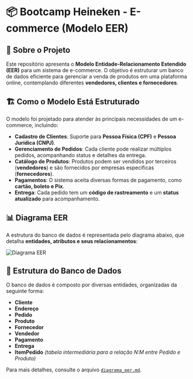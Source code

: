 # 📦 Bootcamp Heineken - E-commerce (Modelo EER)

## 📖 Sobre o Projeto  

Este repositório apresenta o **Modelo Entidade-Relacionamento Estendido (EER)** para um sistema de e-commerce. O objetivo é estruturar um banco de dados eficiente para gerenciar a venda de produtos em uma plataforma online, contemplando diferentes **vendedores, clientes e fornecedores**.  

## 🏗️ Como o Modelo Está Estruturado  

O modelo foi projetado para atender às principais necessidades de um e-commerce, incluindo:  

- **Cadastro de Clientes**: Suporte para **Pessoa Física (CPF)** e **Pessoa Jurídica (CNPJ)**.  
- **Gerenciamento de Pedidos**: Cada cliente pode realizar múltiplos pedidos, acompanhando status e detalhes da entrega.  
- **Catálogo de Produtos**: Produtos podem ser vendidos por terceiros (**vendedores**) e são fornecidos por empresas específicas (**fornecedores**).  
- **Pagamentos**: O sistema aceita diversas formas de pagamento, como **cartão, boleto e Pix**.  
- **Entrega**: Cada pedido tem um **código de rastreamento** e um **status atualizado** para acompanhamento.  

## 📊 Diagrama EER  

A estrutura do banco de dados é representada pelo diagrama abaixo, que detalha **entidades, atributos e seus relacionamentos**:  

![Diagrama EER](caminho_para_imagem.png) <!-- Substitua pelo caminho real da imagem do diagrama -->

## 📂 Estrutura do Banco de Dados  

O banco de dados é composto por diversas entidades, organizadas da seguinte forma:  

- **Cliente**  
- **Endereço**  
- **Pedido**  
- **Produto**  
- **Fornecedor**  
- **Vendedor**  
- **Pagamento**  
- **Entrega**  
- **ItemPedido** *(tabela intermediária para a relação N:M entre Pedido e Produto)*  

Para mais detalhes, consulte o arquivo [`diagrama_eer.md`](diagrama_eer.md).  
